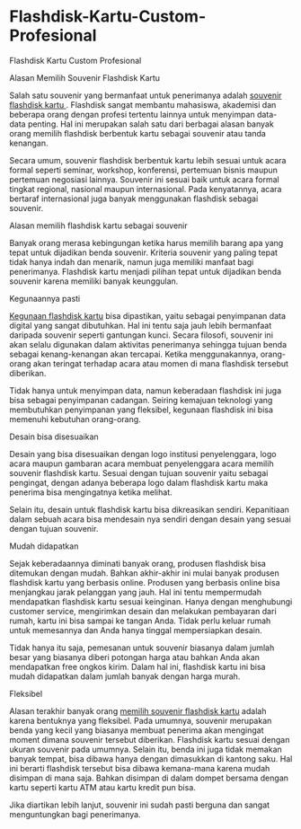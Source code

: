 # Flashdisk-Kartu-Custom-Profesional
Flashdisk Kartu Custom Profesional

Alasan Memilih Souvenir Flashdisk Kartu

Salah satu souvenir yang bermanfaat untuk penerimanya adalah <a href="http://www.souvenirflashdisk.co.id/" target=_blank>souvenir flashdisk kartu </a>. Flashdisk sangat membantu mahasiswa, akademisi dan beberapa orang dengan profesi tertentu lainnya untuk menyimpan data-data penting. Hal ini merupakan salah satu dari berbagai alasan banyak orang memilih flashdisk berbentuk kartu sebagai souvenir atau tanda kenangan.

Secara umum, souvenir flashdisk berbentuk kartu lebih sesuai untuk acara formal seperti seminar, workshop, konferensi, pertemuan bisnis maupun pertemuan negosiasi lainnya. Souvenir ini sesuai baik untuk acara formal tingkat regional, nasional maupun internasional. Pada kenyatannya, acara bertaraf internasional juga banyak menggunakan flashdisk sebagai souvenir.

Alasan memilih flashdisk kartu sebagai souvenir

Banyak orang merasa kebingungan ketika harus memilih barang apa yang tepat untuk dijadikan benda souvenir. Kriteria souvenir yang paling tepat tidak hanya indah dan menarik, namun juga memiliki manfaat bagi penerimanya. Flashdisk kartu menjadi pilihan tepat untuk dijadikan benda souvenir karena memiliki banyak keunggulan.

Kegunaannya pasti

<a href="https://usbkartu.co.id/" target=_blank>Kegunaan flashdisk kartu</a> bisa dipastikan, yaitu sebagai penyimpanan data digital yang sangat dibutuhkan. Hal ini tentu saja jauh lebih bermanfaat daripada souvenir seperti gantungan kunci. Secara filosofi, souvenir ini akan selalu digunakan dalam aktivitas penerimanya sehingga tujuan benda sebagai kenang-kenangan akan tercapai. Ketika menggunakannya, orang-orang akan teringat terhadap acara atau momen di mana flashdisk tersebut diberikan.

Tidak hanya untuk menyimpan data, namun keberadaan flashdisk ini juga bisa sebagai penyimpanan cadangan. Seiring kemajuan teknologi yang membutuhkan penyimpanan yang fleksibel, kegunaan flashdisk ini bisa memenuhi kebutuhan orang-orang.

Desain bisa disesuaikan

Desain yang bisa disesuaikan dengan logo institusi penyelenggara, logo acara maupun gambaran acara membuat penyelenggara acara memilih souvenir flashdisk kartu. Sesuai dengan tujuan souvenir yaitu sebagai pengingat, dengan adanya beberapa logo dalam flashdisk kartu maka penerima bisa mengingatnya ketika melihat.

Selain itu, desain untuk flashdisk kartu bisa dikreasikan sendiri. Kepanitiaan dalam sebuah acara bisa mendesain nya sendiri dengan desain yang sesuai dengan tujuan souvenir.

Mudah didapatkan

Sejak keberadaannya diminati banyak orang, produsen flashdisk bisa ditemukan dengan mudah. Bahkan akhir-akhir ini mulai banyak produsen flashdisk kartu yang berbasis online. Produsen yang berbasis online bisa menjangkau jarak pelanggan yang jauh. Hal ini tentu mempermudah mendapatkan flashdisk kartu sesuai keinginan. Hanya dengan menghubungi customer service, mengirimkan desain dan melakukan pembayaran dari rumah, kartu ini bisa sampai ke tangan Anda. Tidak perlu keluar rumah untuk memesannya dan Anda hanya tinggal mempersiapkan desain.

Tidak hanya itu saja, pemesanan untuk souvenir biasanya dalam jumlah besar yang biasanya diberi potongan harga atau bahkan Anda akan mendapatkan free ongkos kirim. Dalam hal ini, flashdisk kartu ini bisa mudah didapatkan dalam jumlah banyak dengan harga murah.

Fleksibel

Alasan terakhir banyak orang <a href="http://flashdiskkartu.co.id/" target=_blank>memilih souvenir flashdisk kartu</a> adalah karena bentuknya yang fleksibel.
Pada umumnya, souvenir merupakan benda yang kecil yang biasanya membuat penerima akan mengingat moment dimana souvenir tersebut diberikan. Flashdisk kartu sesuai dengan ukuran souvenir pada umumnya. Selain itu, benda ini juga tidak memakan banyak tempat, bisa dibawa hanya dengan dimasukkan di kantong saku. Hal ini berarti flashdisk tersebut bisa dibawa kemana-mana karena mudah disimpan di mana saja. Bahkan disimpan di dalam dompet bersama dengan kartu seperti kartu ATM atau kartu kredit pun bisa.

Jika diartikan lebih lanjut, souvenir ini sudah pasti berguna dan sangat menguntungkan bagi penerimanya.

